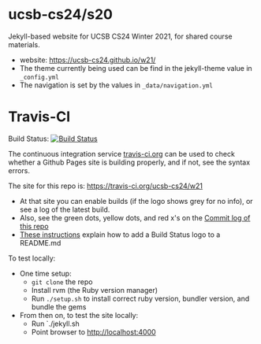 # ucsb-cs24/s20	

Jekyll-based website for UCSB CS24 Winter 2021, for shared course materials.

* website: <https://ucsb-cs24.github.io/w21/>
* The theme currently being used can be find in the jekyll-theme value in `_config.yml`
* The navigation is set by the values in `_data/navigation.yml`

# Travis-CI


Build Status: [![Build Status](https://travis-ci.org/ucsb-cs24/w21.svg?branch=master)](https://travis-ci.org/ucsb-cs24/w21)

The continuous integration service [travis-ci.org](https://travis-ci.org) can be used to check whether a Github Pages site is
building properly, and if not, see the syntax errors.

The site for this repo is:  <https://travis-ci.org/ucsb-cs24/w21>

* At that site you can enable builds (if the logo shows grey for no info), or see a log of the latest build.
* Also, see the green dots, yellow dots, and red x's on the [Commit log of this repo](https://github.com/ucsb-cs24/w21/commits/master)
* [These instructions](https://docs.travis-ci.com/user/status-images/) explain how to add a Build Status logo to a README.md
   








To test locally:
* One time setup:
    * `git clone` the repo
    * Install rvm (the Ruby version manager)
    * Run `./setup.sh` to install correct ruby version, bundler version, and bundle the gems
* From then on, to test the site locally:
    * Run `./jekyll.sh
    * Point browser to <http://localhost:4000>
